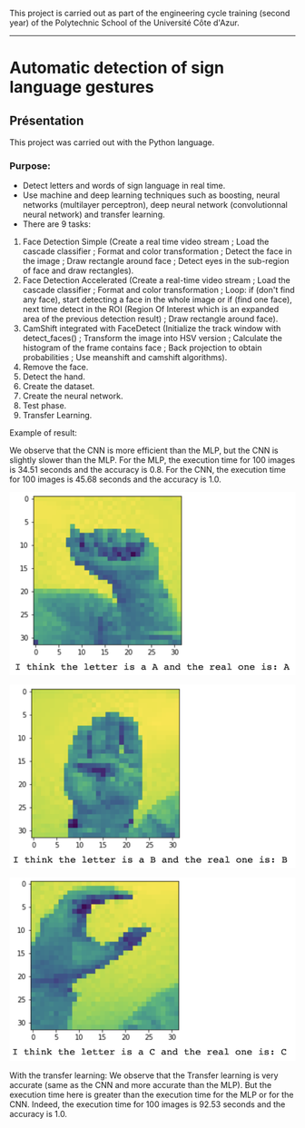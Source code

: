 This project is carried out as part of the engineering cycle training (second year) of the Polytechnic School of the Université Côte d'Azur.
***
# Automatic detection of sign language gestures

## Présentation
This project was carried out with the Python language.

### Purpose:
* Detect letters and words of sign language in real time.
* Use machine and deep learning techniques such as boosting, neural networks (multilayer perceptron), deep neural network (convolutionnal neural network) and transfer learning.
* There are 9 tasks: 
1. Face Detection Simple (Create a real time video stream ; Load the cascade classifier ; Format and color transformation ; Detect the face in the image ; Draw rectangle around face ; Detect eyes in the sub-region of face and draw rectangles).
2. Face Detection Accelerated (Create a real-time video stream ; Load the cascade classifier ; Format and color transformation ; Loop: if (don't find any face), start detecting a face in the whole image or if (find one face), next time detect in the ROI (Region Of Interest which is an expanded area of the previous detection result) ; Draw rectangle around face).
3. CamShift integrated with FaceDetect (Initialize the track window with detect_faces() ; Transform the image into HSV version ; Calculate the histogram of the frame contains face ; Back projection to obtain probabilities ; Use meanshift and camshift algorithms).
4. Remove the face.
5. Detect the hand.
6. Create the dataset.
7. Create the neural network.
8. Test phase.
9. Transfer Learning.

Example of result:

We observe that the CNN is more efficient than the MLP, but the CNN is slightly slower than the MLP.
For the MLP, the execution time for 100 images is 34.51 seconds and the accuracy is 0.8.
For the CNN, the execution time for 100 images is 45.68 seconds and the accuracy is 1.0.

![alt text](https://github.com/JulienChoukroun/Automatic-detection-of-sign-language-gestures/blob/main/Images/PredictionA.png "Prediction for the letter A")

![alt text](https://github.com/JulienChoukroun/Automatic-detection-of-sign-language-gestures/blob/main/Images/PredictionB.png "Prediction for the letter B")

![alt text](https://github.com/JulienChoukroun/Automatic-detection-of-sign-language-gestures/blob/main/Images/PredictionC.png "Prediction for the letter C")

With the transfer learning:
We observe that the Transfer learning is very accurate (same as the CNN and more accurate than the MLP). But the execution time here is greater than the execution time for the MLP or for the CNN. Indeed, the execution time for 100 images is 92.53 seconds and the accuracy is 1.0.
